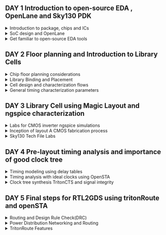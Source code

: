 ## DAY 1 Introduction to open-source EDA , OpenLane and Sky130 PDK


<details>
  
<summary>
Introduction to package, chips and ICs
</summary>

The chip design process begins with conceptualization, where the designers outline the high-level functionality, goals, and specifications of the chip.Processor interfaces all the instructions that are performed on the board(micro-controller).


![image](https://github.com/NharikaVulchi/Advanced-Physical_Design_Using_OpenLane/assets/83216569/2b3cf20b-89a0-402a-b10c-83f26b25a103)

1. Chip is the IC of the board, all the on-board pins are interfaced with the processing unit.
2. PADS are the interface between the signals which mvoe into and outside the chip
3. Core of the chip is Digital Logic Unit where the digital instructions are performed.
4. The chip design is fabricated on silicon, this is called a die

![image](https://github.com/NharikaVulchi/Advanced-Physical_Design_Using_OpenLane/assets/83216569/db38c896-fe93-4a9c-abfd-ba519034f29a)

1. A sample RISC-V SoC is shown in the below figure.
2. PLL, ADC, SRAM's on the chip are the foundry IPs(Intellectual property)
3. macros are the digital units 

![image](https://github.com/NharikaVulchi/Advanced-Physical_Design_Using_OpenLane/assets/83216569/049e4aa9-096e-448a-b74d-514a3440da38)


![image](https://github.com/NharikaVulchi/Advanced-Physical_Design_Using_OpenLane/assets/83216569/5c893594-2d1b-4f11-a151-d4d4e795aeea)



**Introduction to RISC-V**


RISC-V is an open-source instruction set architecture (ISA) designed with simplicity and versatility. It features a modular structure, enabling custom extensions for diverse applications. Its load-store memory model and compact register set streamline execution. Privilege levels ensure secure operation. RISC-V suits embedded systems to high-performance computing, fostering innovation through open collaboration and customization. It is a 64 bit architecture.

Applications to Hardware: There are 3 major steps of how an application can be run on hardware, which are as follows:

Operating System:

Interface between hardware and user.

Compiler

Converts the high level language to respective instruction set which are hardware specific such as MIPS, Intel or RISC-V.

Assembler

Converts the output from compiler, to binary language which are further fed to the hardware.

</details>

<details>
<summary>
SoC design and OpenLane
</summary>


**Introduction to all components of open-source digital ASIC design**

Digital ASIC design basic elements:


1. RTL IP's (Register Transfer Level Intellectual Property ):RTL IPs are pre-designed and pre-verified building blocks of digital logic circuits. These blocks are created using hardware description languages (HDLs) like Verilog or VHDL. RTL IPs can include components such as adders, multiplexers, flip-flops, memory blocks, and more.
2. EDA tools (Electronic Design Automation) : EDA tools are software applications that facilitate the design, analysis, simulation, and verification of electronic circuits and systems. In ASIC design, EDA tools are essential for tasks like RTL synthesis, logic optimization, floor planning, placement, routing, and timing analysis. These tools help automate many aspects of the design process, improve design productivity, and ensure that the ASIC meets its performance and power consumption requirements.
3. PDK Data (process design kits) :Collection of files to model a fabrication process for the EDA tools used to design an IC. Few of them are device models, digital standard cell libraries, I/O libraries.


**Opensource RTL Designs: github, librecores, opencores**

**Opensource EDA tools: QFlow, OpenROAD, OpenLANE**

**Opensource PDK data: Google Skywater130 PDK**

![image](https://github.com/NharikaVulchi/Advanced-Physical_Design_Using_OpenLane/assets/83216569/96edde63-0411-4c58-85cb-cd8b04b2e50c)




**Simplified RTL2GDS flow**

Major steps in RTL to GDS flow are described below:




1. **Synthesis** : Design is translated to circuits made of components which are the logic cells. Eah stndard cell have a regular layout. Cell width is variable and discrete . Each cell has different views which comes with the EDA tools.RTL code is transformed into a gate-level netlist using synthesis tools. These tools map RTL constructs into specific gates and optimize the design for area, power, and speed.

2. **Floor and power planning** : Planning the silicon area on which we fabricate our design to create robust power distribution. Rows, pin locations and routing tracks are designed here. In power planning, power pins are connected to all the cells through power straps, pads and rings.

3. **Placement** : Gate level netlist cells are placed on the rows such that interconnect delay is reduced and to enable better routing. This is done in 2 steps:
       --> Global placement : Finds the optimal positions for all cells, which can nvolve cell overlapping
       --> Detailed placement : Positions are minimally altered to their fixed positions

4. **Clock Tree Synthesis** : After the placement , we deliver clock to all the cell components by creating the clock distribution network. The clock network is in the shape of a tree, with the clock as node and all the elements as leaves. The clock should be delivered to all the cells with minimum skew and latency. Clock Skew means the arrival of time at different cells at different times.

   
![image](https://github.com/NharikaVulchi/Advanced-Physical_Design_Using_OpenLane/assets/83216569/412c6693-771d-446c-b6e4-fdaa40bd18a1)

5. **Routing** : After placing the cells, the next step is signal routing. A valid pattern of horizontal and vertical wires is found to interconnect the cells. The router uses available metal layers defined by EDA. Finite width and pitch is defined for the metal layers. Skywater130 PDK defines 6 different metal layers. Lowest layer is the local interconnect layer, its the titanium nitride layers. The other 5 layers are aluminium layers.Most routers are grid routers. Divide and conquer approach is used for routing


![image](https://github.com/NharikaVulchi/Advanced-Physical_Design_Using_OpenLane/assets/83216569/646822f6-47fa-45b9-90df-0b107e425b31)


6. **Sign off**: After routing the chip undergoes verification process.
     * Physical verification
             --> Design Rule Checking (DRC)
             --> layout vs Schematic (LVS)
     * Timing Verification
             --> Static Timing Analysis (STA)


![image](https://github.com/NharikaVulchi/Advanced-Physical_Design_Using_OpenLane/assets/83216569/0a8cc960-33bc-4af9-b180-54b7d43b4dd8)





**Introduction to OpenLane and striVe Chipsets**

* OpenLane is an open-source digital integrated circuit (IC) design flow and toolchain that helps automate the process of designing and manufacturing custom semiconductor chips or integrated circuits.
  
* Using OpenLane we produce a GDS with no human intervention that has no LVS violations, no DRc violations and no timing violations

* OpenLane is developed as an open-source project, which means that the source code and associated tools are freely available for anyone to use, modify, and contribute to. 
  
* OpenLane automates many of the tasks involved in the IC design process, including synthesis, placement, routing, and more. This automation can significantly reduce the time and effort required to design a custom chip.

* Openlane has different families, one of them is stiVe

  ![image](https://github.com/NharikaVulchi/Advanced-Physical_Design_Using_OpenLane/assets/83216569/6d21b9eb-4cb4-4f61-9070-55a933be9aaa)

* OpenLane can be used to harden macros and chips

* There are 2 modes of operation : automative and interactive

 
**Introduction to OpenLane detailed ASIC design flow**


The below figure depicts OpenLane ASIC design flow

![image](https://github.com/NharikaVulchi/Advanced-Physical_Design_Using_OpenLane/assets/83216569/52e5e502-8322-4237-83f2-cd922df0d03b)


Synthesis Exploration : Best optimisation strategy is decided 


![image](https://github.com/NharikaVulchi/Advanced-Physical_Design_Using_OpenLane/assets/83216569/ad742388-bdfd-491c-8982-77bd14b3c80d)

Design exploration is a major step in Openlane where it tests the design on various metrics. OpenLane runs on 70 designs and compare the results to the best ones.

Testing :

![image](https://github.com/NharikaVulchi/Advanced-Physical_Design_Using_OpenLane/assets/83216569/1969f499-eea0-47a5-88d6-60ece938a8f4)

OpenRoad does the physical implementation: Placement and routing.

Netlist after the optimization is compared to the gate level netlist to ensure that they are functionally equivalent


![image](https://github.com/NharikaVulchi/Advanced-Physical_Design_Using_OpenLane/assets/83216569/736d7883-ee6e-4e2b-907e-795a8c55f264)


RTL Synthesis, Technology Mapping, and Formal Verification:  Yosys (for RTL synthesis), ABC (for technology mapping and formal verification).

Static Timing Analysis:OpenSTA (for static timing analysis).

Floor Planning: init_fp (initial floorplanning), ioPlacer (I/O placement), pdn (power distribution network planning), tapcell (tap cell insertion).

Placement: RePLace (global placement), Resizer (optional for resizing cells), OpenPhySyn (formerly used for placement), OpenDP (detailed placement).

Clock Tree Synthesis: TritonCTS (for clock tree synthesis).

Fill Insertion: OpenDP (for filler placement).

Routing:
   Global Routing: FastRoute or CU-GR (formerly used).
  Detailed Routing: TritonRoute (for detailed routing) or DR-CU (formerly used).

SPEF Extraction: OpenRCX (or SPEF-Extractor, formerly used) for Standard Parasitic Exchange Format (SPEF) extraction.

GDSII Streaming Out: Magic and KLayout (for viewing and editing GDSII files).

Design Rule Checking (DRC) Checks: Magic and KLayout (for DRC checks).

Layout vs. Schematic (LVS) Check: Netgen (for LVS checks).

Antenna Checks: Magic (for antenna checks).

Circuit Validity Checker: CVC (for circuit validity checking).



</details>

<details>
<summary>
Get familiar to open-source EDA tools
</summary>






**Design Preparation Step**


Installing Openlane 

```
cd $HOME
git clone https://github.com/The-OpenROAD-Project/OpenLane --recurse-submodules 
cd OpenLane
make
make test
cd /home/niharika/OpenLane/designs/ci
cp -r * ../
```


Invoking Openlane

```
cd ~/OpenLane
make mount
./flow.tcl -interactive
package require openlane 0.9
prep -design picorv32a
run_synthesis
```


![image](https://github.com/NharikaVulchi/Advanced-Physical_Design_Using_OpenLane/assets/83216569/37769e8a-4334-4cbe-a8da-232d4fe3a6e4)


Viewing the netlist file generated for **picorv32**

![Screenshot from 2023-09-11 15-33-14](https://github.com/NharikaVulchi/Advanced-Physical_Design_Using_OpenLane/assets/83216569/87315fe6-aab7-4161-9765-afdf00dbaad6)


![Screenshot from 2023-09-11 15-32-59](https://github.com/NharikaVulchi/Advanced-Physical_Design_Using_OpenLane/assets/83216569/2cd0464d-7bc9-4cc2-8f10-bcb39580e07d)



![image](https://github.com/NharikaVulchi/Advanced-Physical_Design_Using_OpenLane/assets/83216569/bd5801d5-d333-4ef4-b3f8-10222f9049f9)



We can view the synthesis reports in the following directory:

```
/home/niarika/OpenLane/designs/picorv32a/runs/RUN_2023.09.14_06.35.44/logs/synthesis/1-synthesis.log
```

![Screenshot from 2023-09-14 12-27-03](https://github.com/NharikaVulchi/Advanced-Physical_Design_Using_OpenLane/assets/83216569/3d439a88-81ac-4f25-8ba1-5febf75eb556)


</details>


## DAY 2 Floor planning and Introduction to Library Cells

<details>
<summary>
Chip floor planning considerations
</summary>
  
**Utlization factor and aspect ratio**
1. Width and height of core and die are dependent on the dimension on the logic gates that has to be designed on the chip.
2. We will calculate the area of a netlist and accordingly decide the area of core and die.
3. A core is the section of the die where the fundamental logic design sits
4. A die is a small semiconductor material specimen which encapsulates the core.
5. We place the logic cells inside the core
6. Utilization factor = Area of netlist / Area of core
7. Aspect Ratio =    Height/ Width
8. Aspect ratio is 1, implies that the core is square shaped.
9. A utilization factor of 0.5 to 0.6 isf typical and allows for the necessary design elements and potential future modifications
    

![image](https://github.com/NharikaVulchi/Advanced-Physical_Design_Using_OpenLane/assets/83216569/1fe173ce-eb8c-40f5-80c9-0bbd876685a8)


![image](https://github.com/NharikaVulchi/Advanced-Physical_Design_Using_OpenLane/assets/83216569/01bd0d0c-0ed0-4fe0-ba37-0c8adb66bdad)

![image](https://github.com/NharikaVulchi/Advanced-Physical_Design_Using_OpenLane/assets/83216569/cf397803-176d-4e02-a25c-0c71a4227c89)


**Pre-placed cells**
* Pre-placed cells are an integral part of the physical design process. They are placed manually in the chip layout, along with the interconnect routing to create a physical design that meets performance, power, and area constraints.hese cells typically include standard components such as logic gates, flip-flops, multiplexers, and other building blocks used in digital circuit design.

* Combinational logic that are implemented in common are generalised such that it is placed on the chip, with specific number of input and output pins.


* This helps in multiple implementation of the same circuit when it is used greater number of times.

* Functionality of preplaced cells is implemented only once.
* The arrangement of these IP's in a chip is referred as floorplanning
* There also IPs available which are used as preplaced cells:

 --> Memory

--> Clock-gating cell

--> Comparator

--> MUX
* These Ip's have user defined locations and hence are placed in chip, before automated placement and routing and are called as pre-placed cells.
 
![image](https://github.com/NharikaVulchi/Advanced-Physical_Design_Using_OpenLane/assets/83216569/1bda2c8e-ccd3-4c87-a77d-2e46f29105a9) 

**Decoupling Capacitors**

* swithcing of inputs at the logic cells from 0 to 1 needs to charge the capacitors at the gate, this helps in maintaining the logic level at 1.
* similarly the change in input from 1 to 0 , discharges the capacitor to ground.

* The input voltage of the ciruit should be inside the noise margin of the circuit, to expect a correct output.
* Decoupling capacitor supplies current to the circuit, when needed.
* Their primary role is to decouple the circuit from the power supply, ensuring that the circuit receives the necessary amount of current during transient events, such as switching activities.
* Decoupling capacitors are placed in close proximity to the Ip blocks.

![image](https://github.com/NharikaVulchi/Advanced-Physical_Design_Using_OpenLane/assets/83216569/cd330c4b-2587-45d8-90bc-be0f0afbbdb3)

**Power planning**

* While pre-placed macros or cells can have dedicated decoupling capacitors for local power stability, it's not practical to provide each block or standard cell with its own decap.
* Instead, a well-designed power planning strategy includes creating a power mesh to efficiently distribute power and ground (VDD and VSS) across the entire chip.
* Multiple GND and VDD points are strategically placed throughout the IC layout to ensure even power distribution.
* This even distribution reduces the likelihood of voltage drops and improves the efficiency of power delivery across the chip.
* We will have multiple Vdd and vss lines as shown in the below figure.



![image](https://github.com/NharikaVulchi/Advanced-Physical_Design_Using_OpenLane/assets/83216569/fb5e1b66-8466-4cc5-962b-8151c6d19be2)

**Pin placement**

* Pin placement refers to the process of determining the locations and connections of input and output pins on an integrated circuit (IC) or semiconductor chip. 
* This critical step ensures proper functionality and performance of the chip while considering factors like signal integrity, power distribution, and manufacturing constraints. 
* Pin placement involves optimizing the arrangement of pins to minimize signal delays, reduce power consumption, and simplify the chip's layout for efficient manufacturing and testing.
* Pin placement depends on the inputs and functionality of the netlist
* clk port is the widest port, to make sure that it sees the least resistance


**Floorplanning and placement**

Run the following command 

```
run_floorplan
```

To view the floorplan in magic use

```
cd ~/OpenLane/designs/picorv32a/runs/RUN_2023.09.11_10.01.18/results/floorplan
magic -T /home/niharika/.volare/sky130A/libs.tech/magic/sky130A.tech lef read ../../tmp/merged.nom.lef def read picorv32.def &

```
![Screenshot from 2023-09-11 16-09-52](https://github.com/NharikaVulchi/Advanced-Physical_Design_Using_OpenLane/assets/83216569/f536d1f0-fe81-467e-b580-6eacda6ecc91)





</details>

<details>
<summary>
Library Binding and Placement
</summary>

**Netlist binding and Initial Placement**

* All the logic cells in the netlist are visualised as physical cells with a defined width and height for design
* A library has all the physical cells with each logic functionality with timing and area information.
* Library also has different physical variants of logic cells
* The logic cells of the generated netlist should not be placed over the pre-placed cells.

**Optimized placement**

* Logic cells are placed such that they are close to their respective inputs on the die.
* Optimized placement is done by placing, input flop close to the input port and output close to the output port.
* We estimate the wire length and capacitance and based on that we insert repeaters, if there is a long path from the input port to the flipflop
* Slew is dependent on the capacitance value, higher is the capacitance more is the slew.
* If the distance between the input port and flip-flop is not sufficient to maintain the signal integrity, we add buffers/repeaters in the path to reproduce input signal through the path without any loss of signal.
* The cells which work at very high frequency are made sure to be placed together, so that there is no delay produced from the wires between the logic cells


Optimised placed and routed cell

  ![image](https://github.com/NharikaVulchi/Advanced-Physical_Design_Using_OpenLane/assets/83216569/390f0153-b6ac-4ac3-a20a-d6ead2bccc18)

  
**Placement**

Placement in openlane occurs in two stages: 
1. Global Placement: It finds optimal position for all cells which may not be legal and cells may overlap. Optimization is done through reduction of half parameter wire length[HPWL]. Overlap parameter should also reduce while we run placement.
2. Detailed Placement: It alters the position of cells placed in the global placement step to legalise them

use :

```
  run_placement
```

To view placement:

```
  cd ~/OpenLane/designs/picorv32a/runs/RUN_2023.09.14_10.50.04/results/placement
  magic -T /home/niharika/.volare/sky130A/libs.tech/magic/sky130A.tech lef read ../../tmp/merged.nom.lef def read picorv32.def &
```
  

![image](https://github.com/NharikaVulchi/Advanced-Physical_Design_Using_OpenLane/assets/83216569/c65af9b4-3032-4538-93b9-d1b3e8bf2bc0)

![image](https://github.com/NharikaVulchi/Advanced-Physical_Design_Using_OpenLane/assets/83216569/9af0766e-44a2-43c0-b007-4d45df0f6a50)

![image](https://github.com/NharikaVulchi/Advanced-Physical_Design_Using_OpenLane/assets/83216569/c7874c51-9b69-4e56-89ba-dc266b66e6bc)

**Power ground generation is done post CTS in OpenLane**

</details>


<details>
<summary>
Cell design and characterization flows
</summary>
All the standard cells used in the design are placed in a library. We get a variant of standard cells in terms of functionality, area and power.

Each cell goes through **cell design flow** before being used in our design.

Cell design flow:
1. inputs : PDKs, DRC and LVS rules, Spice models , library and user defined specs.
2. design Step :Circuit design (decide the widths of tranistors) , Layout design (pmos and nmos network graph,Art of layout : Euler's path and stick diagram), Extraction of parasitics, Characterization (timing, noise, power).Stick diagram to layout according to inputs. After the layout, we get a defined library cell with specific height and width.
3. Outputs: CDL (circuit description language), LEF(defines size of the cell), GDSII, extracted SPICE netlist (.cir), timing, noise and power .lib files

**Standard Characterization flow**

1. Read in the model files 
2. Read the extracted spice netlist
3. recognize behaviour of the model
4. Read the sub-circuits of inverter
5. Attach necessary power source (Vdd, GND)
6. Apply the stimulus
7. Provide necessary output capacitance
8. Provide simulation command

We feed the above 8 steps as input the characterisation software GUNA, which gives the timing,noise and power models.

![image](https://github.com/NharikaVulchi/Advanced-Physical_Design_Using_OpenLane/assets/83216569/505e3dc5-e93c-4800-9da7-ae6fd3ff5907)

</details>


<details>
<summary>
General timing characterization parameters
</summary>
  
**Timing threshold** definitions are as follows:

* slew_low_rise_thr  --> 20% value
* slew_high_rise_thr --> 80% value
* slew_low_fall_thr  --> 20% value
* slew_high_fall_thr --> 80% value
* in_rise_thr        --> 50% value
* in_fall_thr        --> 50% value
* out_rise_thr       --> 50% value
* out_fall_thr       --> 50% value

(thr = threshold , in =input, out = output)

**Propogation delay and transition time**

Propogation delay : 

The time difference between when the input reaches 50% of its final value and when the output reaches 50% of its final value. Poor choice of threshold value will lead to negative delay values. If the output comes before the input, we get a negative delay, so we should choose a correct threshold value.


```
Propagation delay = time(out_*_thr) - time(in_*_thr)
```

Slew of the waveform specifies the delay of the wire capacitance. The propogation delay is also dependent on the slew. So to get a correct delay, we have to design the circuit to bring out the right slew

**Transition time**: The time that takes the signal to move between states is the transition time , where the time is measured between 10% and 90% or 20% to 80% of the signal levels.


</details>



## DAY 3 Library Cell using Magic Layout and ngspice characterization

<details>
<summary>
Labs for CMOS inverter ngspice simulations
</summary>
  
**IO Placer revision**

* We can make changes to the environment variables in the flow to observe the changes in our design.
* We change the I/O pins distance which are equidistant in the last run

In the below image, we can see that the pins are equidistant , now we change the environment variables

  ![image](https://github.com/NharikaVulchi/Advanced-Physical_Design_Using_OpenLane/assets/83216569/f58938f9-e4e4-4a6c-868b-aa3da9bd72f1)

We use the below code in the flow.tcl file of /Openlane/configrations/ directory

```
set ::env(FP_IO_MODE) 2
```

**Spice deck creation for CMOS inverter** : 

* Component connectivity - Connectivity of the Vdd, Vss,Vin, substrate. Substrate tunes the threshold voltage of the MOS.
* Component Values - values of w/L PMOS and NMOS, Output load capacitor, Input Gate Voltage, supply voltage (ideally PMOS should be twice the width of NMOS)
* Identify the nodes - nodes are required to define spice netlist
* Give the simulation commands and Netlist description 

![image](https://github.com/NharikaVulchi/Advanced-Physical_Design_Using_OpenLane/assets/83216569/6586c000-bbc0-4c0c-8299-9be745a634c2)


Spice simulation of different w/L ratio for nmos and pmos

![image](https://github.com/NharikaVulchi/Advanced-Physical_Design_Using_OpenLane/assets/83216569/341de6a3-fdd4-4503-9015-5de95dc3371d)

Inference:
* Shape of the waveform is same : CMOS circuit is a very robust device and is widely used in circuit designing
* **Switching threshold** : A point where Vin=Vout , used in static behaviour evaluation. Both the PMOS and NMOS are ON, and there is direct current flowing from power to ground


![image](https://github.com/NharikaVulchi/Advanced-Physical_Design_Using_OpenLane/assets/83216569/26b872c7-28bd-4e20-91dc-ca4cdda63e7a)


Viewing the inveter layout:

```
git clone https://github.com/nickson-jose/vsdstdcelldesign.git
magic -T ./libs/sky130A.tech sky130_inv.mag &
```


![image](https://github.com/NharikaVulchi/Advanced-Physical_Design_Using_OpenLane/assets/83216569/afbb0334-1311-415d-a8e5-79e0264d4d94)

</details>

<details>
<summary>
Inception of layout A CMOS fabrication process
</summary>

**16-mask CMOS process**

1. Selecting a substrate : The required substrate is chosen, for nMOS we choose, a p-type silicon substrate. Substrate doping should be less than **well** doping

2. Creating active region :
   * Small pockets of active regions are made on the p-substrate.
   * Deposition of 40nm SiO2 and 80nm of Si3n4 is made on the p-substrate.
   * Then a 1 um layer of photoresist is applied on the silicon layers.
   * Masks are used to protect the required regions from UV light (photolithography). Extra photoresist is washed away.
   * Areas exposed to the UV light chemically reacts and is edged off. 
   * The substrate is then placed in a oxidation furnace and the SiO2 layers which are exposed gets oxidised(LOCOS - Local oxidation of silicon) and the areas which are protected with Si3N4 are unoxidised and isolated.
   * Extra Si3N4 is stripped using hot phosphoric acid

3. N-well and P-well formation :
   * both the n-well and p-well formation can not be done together
   * p-well is formed using Boron in ion-implantation process. Boron atoms penetrate through oxide layer and moves into the p-substrate to form p-well
   * p-well is covered using a mask while we create a n-well
   * Phosphorous atoms are used in ion-implantation process to make a n-well.
   * pMOS is made in n-well tub and nMOS is made in p-well tub

4. Formation of **gate**
   * The gate is a pivotal CMOS transistor terminal that controls threshold voltages for transistor switching.
   * A polysilicon layer is deposited and photolithography techniques are applied to create NMOS and PMOS gates.
   * Important parameters for gate formation include oxide capacitance and doping concentration.

  5. Lightly doped drain formation :
     * drain is lightly doped due to two reasons - hot electron effect and short channel effect.
     * we follow the same steps as forming active regions to form drains

  6. Source and drain formation :
     * Thin oxide layers are added to avoid channel effects during ion implantation.
     * N+ and P+ implants are formed using arsenic implantation(75 kev energy) and high temperature annealing.
     * Annealing penetrates the active regions deeper into the substrate.

 7. Steps to form contacts and interconnects
    * Thin screen oxide is removed through etching in HF solution.
    *  Titanium deposition through sputtering is initiated.
    *  Heat treatment results in chemical reactions, producing low-resistant titanium silicon dioxide for interconnect contacts and titanium nitride for top-level connections, enabling local communication.

 8. Higher Level Metal Formation:
    * To achieve suitable metal interconnects, non-planar surface topography is addressed.
    * Chemical Mechanical Polishing (CMP) is utilized by doping silicon oxide with Boron or Phosphorus to achieve surface planarization.
    * TiN and blanket Tungsten layers are deposited and subjected to CMP.
    * An aluminum (Al) layer is added and subjected to photolithography and CMP.
    * This constitutes the first level of interconnects, and additional interconnect layers are added to reach higher-level metal layers.

 9. Dielectric Layer Addition:
     * a  stronger dielectric layer, Si3N4, is applied to safeguard the chip.

The final output after 16-Mask CMOS process

![image](https://github.com/NharikaVulchi/Advanced-Physical_Design_Using_OpenLane/assets/83216569/06a2a82c-4ca5-4f52-b957-8d50469d887d)

**Basic layers layout and LEF using inverter**

1. We see the layers which are required for CMOS inverter from the layout.
2. Gates of both PMOS and NMOS are connected together and fed to input, NMOS source connected to ground(here, VGND), PMOS source is connected to VDD(here, VPWR)
3. Drains of PMOS and NMOS are connected together and fed to output(here, Y).
4. The First layer in skywater130 is localinterconnect layer(locali) , above that metal 1 is purple color and metal 2 is pink color. 

  



</details>

<details>
<summary>
Sky130 Tech File Labs
</summary>
  
**Spice Extraction** : Use the below commands in tkcon to achieve .mag to .spice extraction:

1. Make an extract file .ext by typing extract all in the tkon terminal.
2. Extract the .spice file from this ext file by typing _ext2spice cthresh 0 rthresh 0_then ext2spice in the tcon terminal.
3. .spice file is created as shown below

![image](https://github.com/NharikaVulchi/Advanced-Physical_Design_Using_OpenLane/assets/83216569/5839ab03-fd1f-404c-8832-897c3a2d9f4a)

![image](https://github.com/NharikaVulchi/Advanced-Physical_Design_Using_OpenLane/assets/83216569/ba643a32-e37f-40e9-833e-6d52b874dbaf)

* For transient anaylsis, we would like to define these following connections and extra nodes for these in spice file
  1. VGND to VSS
  2. Supply voltage from VPWR to Ground - extra nodes here will be 0 and VDD with a value of 3.3V
  3. Sweep in pulse between A pin and VGND (0) Before, editing the file, make sure scaling is proper, we measure the value of the gride size from the magic layout and define using  .option scale=0.01u in the Deck file.

We comment the subckt since we are trying to input the controls and transient analysis also. Model names are changed to nshort_model.0 and pshort_model.0 according to the libs of nmos and pmos.

We run the ngspice simulation using the below code in the **~/vsdstdcelldesign** directory

```
ngspice sky130_inv.spice
tran 1n 20n
plot v(y) v(a)
```

The netlist and ouput:

![image](https://github.com/NharikaVulchi/Advanced-Physical_Design_Using_OpenLane/assets/83216569/cc045304-2dc8-45bf-b144-76b85c525fc5)

![image](https://github.com/NharikaVulchi/Advanced-Physical_Design_Using_OpenLane/assets/83216569/0a85123e-537d-47ba-8de1-ed24732ca961)

Rise time = 20% - 80% of final value = 0.064 ns
Fall time = 805 - 205 of final value = 0.042 ns

**Magic tool options and DRC rules**

The technology file is a setup file that declares layer types, colors, patterns, electrical connectivity, DRC, device extraction rules and rules to read LEF and DEF files. Magic layouts can be sourced from **opencircuitdesign.com** using the following commands :

```
wget http://opencircuitdesign.com/open_pdks/archive/drc_tests.tgz
tar xfz drc_tests.tgz
```
drc_tests file is created . Invoke magic and run the following command :

```
magic -d XR met1.mag
```


![image](https://github.com/NharikaVulchi/Advanced-Physical_Design_Using_OpenLane/assets/83216569/366307bd-06ae-42a4-8575-9348cda53c8a)


</details>

## DAY 4 Pre-layout timing analysis and importance of good clock tree

<details>
<summary>
Timing modeling using delay tables
</summary>

PnR tool does not need all informations from the .mag file like the logic part but only PnR boundaries, power/ground ports, and input/output ports. This is what a LEF file actually contains. So the next step is to extract the LEF file from Magic. But first, we need to follow guidelines of the PnR tool for the standard cells:

1. The input and output ports lie on the intersection of the horizontal and vertical tracks (ensure the routes can reach that ports).
2. The width of the standard cell must be odd multiple of the tracks horizontal pitch and height must be odd multiples of tracks vertical pitch.

use the commands inside the tkon windonw:

```
grid on
grid 0.46um 0.34um 0.23um 0.17um
```
* The grids show where the routing for the local-interconnet layer can only happen, the distance of the grid lines are the required pitch of the wire
* The LEF file contains the cell size, port definitions, and properties which aid the placer and router too

![image](https://github.com/NharikaVulchi/Advanced-Physical_Design_Using_OpenLane/assets/83216569/17c81990-a05f-484d-9401-2165016a83dc)

![image](https://github.com/NharikaVulchi/Advanced-Physical_Design_Using_OpenLane/assets/83216569/9c438085-c2a5-4ee0-9244-bd8b346a9f3a)

**Port definition**

* In Magic Layout window, first source the .mag file for the inverter. Then go to Edit --> Text 
* When we double press S at the I/O lables, the text automatically takes the string name and size. Ensure the Port enable checkbox is checked and default checkbox is unchecked as shown in the figure

![image](https://github.com/NharikaVulchi/Advanced-Physical_Design_Using_OpenLane/assets/83216569/e817db5c-c609-406f-a659-99db688f124b)


**Port class and port attributes**

```
port A class input
port A use signal    // select port A

port Y class output
port Y use signal    //select y

port VPWR class inout
port VPWR use power    //select VPWR

port VGND class inout
port VGND use ground    //select VGND
```
Creating a lef file : **lef write**


Steps to include custom cell in ASIC:

We have created a custom standard cell in previous steps of an inverter. Copy lef file, sky130_fd_sc_hd_typical.lib, sky130_fd_sc_hd_slow.lib & sky130_fd_sc_hd_fast.lib to src folder of picorv32a from libs folder vsdstdcelldesign. Then modify the config.tcl as follows

```
{
"DESIGN_NAME": "picorv32",
"VERILOG_FILES": "dir::src/picorv32a.v",
"CLOCK_PORT": "clk",
"CLOCK_NET": "clk",
"GLB_RESIZER_TIMING_OPTIMIZATIONS": true,
"RUN_HEURISTIC_DIODE_INSERTION": true,
"DIODE_ON_PORTS": "in",
"GPL_CELL_PADDING": 2,
"DPL_CELL_PADDING": 2,
"CLOCK_PERIOD": 24,
"FP_CORE_UTIL": 35,
"PL_RANDOM_GLB_PLACEMENT": 1,
"PL_TARGET_DENSITY": 0.5,
"FP_SIZING": "relative",
"LIB_SYNTH":"dir::src/sky130_fd_sc_hd__typical.lib",
"LIB_FASTEST":"dir::src/sky130_fd_sc_hd__fast.lib",
"LIB_SLOWEST":"dir::src/sky130_fd_sc_hd__slow.lib",
"LIB_TYPICAL":"dir::src/sky130_fd_sc_hd__typical.lib",
"TEST_EXTERNAL_GLOB":"dir::/src/*",
"SYNTH_DRIVING_CELL":"sky130_vsdinv",
"MAX_FANOUT_CONSTRAINT": 4,
"pdk::sky130*": {
    "MAX_FANOUT_CONSTRAINT": 6,
    "scl::sky130_fd_sc_ms": {
        "FP_CORE_UTIL": 30
    }
    }
}
```
Run OpenLane using the following commands:

```
prep -design picorv32a
set lefs [glob $::env(DESIGN_DIR)/src/*.lef]
add_lefs -src $lefs
run_synthesis
```
We can see changes in the synthesis file :

![image](https://github.com/NharikaVulchi/Advanced-Physical_Design_Using_OpenLane/assets/83216569/da9e875d-eada-4f9d-beba-4659f08db211)

**Delay Tables**

We encounter several types of delays in ASIC design. They are as follows:
* Gate delay or Intrinsic delay
* Net delay or Interconnect delay or Wire delay or Extrinsic delay or Flight time
* Transition or Slew,Propagation delay,Contamination delay.
* Wire delays or extrinsic delays are calculated using output drive strength, input capacitance and wire load models. Other delays are intrinsic properties of each and every gate.
* Delays are interdependent on different electrical properties.Input capacitance of the logic gate is a function of output state, output loads and input slew rate, Internal timing arcs and output slew rate is a function of switching inputs, Capacitance of the wire is dependent on frequency. 


![image](https://github.com/NharikaVulchi/Advanced-Physical_Design_Using_OpenLane/assets/83216569/7b99ea58-f6d4-40d5-9979-4a8a0e8e4c7c)

</details>

<details>
<summary>
Timing analysis with ideal clocks using OpenSTA
</summary>

1. **Setup time** is the required time duration that the input data is stable before the triggering-edge of the clock. 
2. If data is changing within this setup time window, the input data might be lost and not stored in the flip-flop as metastability might occur.
3. Metastability: When setup and hold time requirements are violated, the flip-flop state becomes unstable, and after an unpredictable duration, the state of the flip-flop can settle either way (1 or 0). This scenario is known as metastability.
4. As shown in the following figure, output Q1 passes through the slow logic and arrives late at the input D2 of FF2, which leads to setup time violation and the loss of the new data. Thus combinational delay must be less than **clock frequency - setup time**

![image](https://github.com/NharikaVulchi/Advanced-Physical_Design_Using_OpenLane/assets/83216569/0647e75e-2abb-4cf2-b567-da9c3ed99e3a)

1. **Clock jitter** is a characteristic of the clock source and the clock signal environment.
2. It can be defined as “deviation of a clock edge from its ideal location.” Clock jitter is typically caused by clock generator circuitry, noise, power supply variations, interference from nearby circuitry etc. Jitter is a contributing factor to the design margin specified for timing closure.The below figure explains clock jitter

![image](https://github.com/NharikaVulchi/Advanced-Physical_Design_Using_OpenLane/assets/83216569/eac415ef-c85a-4ffc-95c9-3f65db8bebc2)

**Configuring OpenSTA tool**

Timing analysis is carried out outside the openLANE flow using OpenSTA tool. For this, pre_sta.conf is required to carry out the STA analysis. Invoke OpenSTA outside the openLANE:

```
sta pre_sta.conf
```


</details>

<details>
<summary>
Clock tree synthesis TritonCTS and signal integrity
</summary>

1. The purpose of building a clock tree is to enable the clock input to reach every element and to ensure a zero clock skew.
2.  H-tree is a common methodology followed in CTS. Before attempting a CTS run in TritonCTS tool, if the slack was attempted to be reduced in previous run, the netlist may have gotten modified by cell replacement techniques. T
3.  Therefore, the verilog file needs to be modified using the write_verilog command. In this stage clock is propagated and make sure that clock reaches each and every clock pin from clock source with mininimum skew and insertion delay. Inorder to do this, we implement H-tree using mid point strategy.

![image](https://github.com/NharikaVulchi/Advanced-Physical_Design_Using_OpenLane/assets/83216569/d9cbef07-d6ee-4bb2-9e80-c710d8ef5653)


**Balanced Tree CTS**: In a balanced tree CTS, the clock signal is distributed in a balanced manner, often resembling a binary tree structure. This approach aims to provide roughly equal path lengths to all clock sinks (flip-flops) to minimize clock skew. It's relatively straightforward to implement and analyze but may not be the most power-efficient solution.

**H-tree CTS**: An H-tree CTS uses a hierarchical tree structure, resembling the letter "H." It is particularly effective for distributing clock signals across large chip areas. The hierarchical structure can help reduce clock skew and optimize power consumption.

**Star CTS**: In a star CTS, the clock signal is distributed from a single central point (like a star) to all the flip-flops. This approach simplifies clock distribution and minimizes clock skew but may require a higher number of buffers near the source.

**Global-Local CTS**: Global-Local CTS is a hybrid approach that combines elements of both star and tree topologies. The global clock tree distributes the clock signal to major clock domains, while local trees within each domain further distribute the clock. This approach balances between global and local optimization, addressing both chip-wide and domain-specific clocking requirements.


**CrossTalk** is a disturbance caused by the electric or magnetic fields of one telecommunication signal affecting a signal in an adjacent circuit. Essentially, every electrical signal has a varying electromagnetic field. Whenever these fields overlap, unwanted signals -- capacitive, conductive or inductive coupling -- cause electromagnetic interference (EMI) that can create crosstalk. Overlap can occur with structured cabling, integrated circuit design, audio electronics and other connectivity systems. For example, if there are two wires in close proximity that are carrying different signals, their currents will create magnetic fields that induce a weaker signal in the neighboring wire. 

Impact: Crosstalk is a significant concern in VLSI design due to the high integration density of components on a chip. Uncontrolled crosstalk can lead to data corruption, timing violations, and increased power consumption. Mitigation: VLSI designers employ various techniques to mitigate crosstalk, such as optimizing layout and routing, using appropriate shielding, implementing proper clock distribution strategies, and utilizing clock gating to reduce dynamic power consumption when logic is idle


**Clock Net Shielding**

Shielding is done so as to prevent gltch. Shields are connected to VDD or GND. The shields do not switch.VLSI designers may use shielding techniques to isolate the clock network from other signals, reducing the risk of interference. This can include dedicated clock routing layers, clock tree synthesis algorithms, and buffer insertion to manage clock distribution more effectively. Clock Domain Isolation: VLSI designs often have multiple clock domains. Shielding and proper clock gating help ensure that clock signals do not propagate between domains, avoiding metastability issues and maintaining synchronization.

![image](https://github.com/NharikaVulchi/Advanced-Physical_Design_Using_OpenLane/assets/83216569/0379de4f-c8a1-46e9-bf49-12e5e8379953)

**LAB**

Before attempting to run CTS in TritonCTS tool, if the slack was attempted to be reduced in previous run, the netlist may have gotten modified by cell replacement techniques. Therefore, the verilog file needs to be modified using the write_verilog command. Then, the synthesis, floorplan and placement is run again. To run CTS use the command: **run_cts**

We observe that both values are postive, hence there is no violation

![image](https://github.com/NharikaVulchi/Advanced-Physical_Design_Using_OpenLane/assets/83216569/7a2d9d2a-7ca4-4ce4-a66a-9d289eea66a8)

clock is propagated, so, we do timing analysis with real clocks. From now post cts analysis is performed by operoad within the openlane flow In openroad, execute the following commands:


![image](https://github.com/NharikaVulchi/Advanced-Physical_Design_Using_OpenLane/assets/83216569/34f51812-78ae-44b7-a294-80c433b71aca)


![image](https://github.com/NharikaVulchi/Advanced-Physical_Design_Using_OpenLane/assets/83216569/1adba820-2d06-41f4-b1bb-8672cb8930b6)


Clock skew is chekced using the following command : **report clock_skew -setup**

</details>



## DAY 5 Final steps for RTL2GDS using tritonRoute and openSTA

<details>
<summary>
Routing and Design Rule Check(DRC)
</summary>

**Maze Routing**

1. Routing is the process of creating physical connections based on logical connectivity. Signal pins are connected by routing metal interconnects.
2.  Routed metal paths must meet timing, clock skew, max trans/cap requirements and also physical DRC requirements.
3.  In grid based routing system each metal layer has its own tracks and preferred routing direction which are defined in a unified cell in the standard cell library.
4.  there are four steps of routing :
    * global routing
    * track assignment
    * detail routing
    * search and repair
5. The Maze Routing algorithm, such as the Lee algorithm, is one approach for solving routing problems. In this method, a grid similar to the one created during cell customization is utilized for routing purposes.
6.  The Lee algorithm starts with two designated points, the source and target, and leverages the routing grid to identify the shortest or optimal route between them. The algorithm assigns labels to neighboring grid cells around the source, incrementing them from 1 until it reaches the target (for instance, from 1 to 7).
7.  Various paths may emerge during this process, including L-shaped and zigzag-shaped routes. The Lee algorithm prioritizes selecting the best path, typically favoring L-shaped routes over zigzags.
8.  If no L-shaped paths are available, it may resort to zigzag routes. This approach is particularly valuable for global routing tasks.

**Design Rule check**

A physical design technique called Design Rule Checking (DRC) is used to check whether a chip layout complies with a number of requirements set out by the semiconductor manufacturer. Each semiconductor manufacturing process will have its own set of guidelines and margins to ensure that normal manufacturing variability won't lead to chip failure. below mentioned are few examples of DRC : Minimum width and spacing for metal, Minimum width and spacing for via, Fat wire Via keep out Enclosure, End of Line spacing, Minimum area, Over Max stack level, Wide metal jog, Misaligned Via wire, Different net spacing, Special notch spacing, Shorts violation, Different net Via cut spacing, Less than min edge length

</details>

<details>
<summary>
Power Distribution Networking and Routing
</summary>
  
**PDN generation** is not a component of the floorplan run in OpenLANE, in contrast to the typical ASIC flow. After the CTS and post-CTS STA analysis, PDN must be prepared.

**gen_pdn** is the command used to generate power distribution network.

1. The power distribution network must use design_cts.def as the input def file.
2. This creates a grid and band for Vdd and floor. These are placed around the standard cell. A standard cell is designed so that its height is a multiple of the distance between its Vdd and ground bar.
3. The slope here is 2.72. Power can be supplied to standard cells only if the above conditions are met. The chip is powered via a power connection. There is one for Vdd and one for Gnd Current flows from the pad to the ring through the through hole. The strap is connected to the ring.
4. The Vdd band is connected to the Vdd ring and the Gnd band is connected to the Gnd ring. Has horizontal and vertical support Now we need to supply power from the tape to the standard cell.
5. Straps are connected to standard cell rails If a macro is present, the strap is attached to the macro's ring via the macro pad and her PDN for the macro is pre-created. Straps and rails have definitions.
6. In this design, the tabs are on metal layers 4 and 5, and the standard cell bars are on metal layer 1. Connect layers with vias as needed.

![image](https://github.com/NharikaVulchi/Advanced-Physical_Design_Using_OpenLane/assets/83216569/a4871453-e824-4151-9d02-00300b6650ae)


**Routing** is the process of physically connecting signal pins using metal layers. Following CTS and optimisation, routing is the phase in which precise connections between standard cells, macros, and I/O pins are made. The logical connections provided in the netlist are used to determine the creation of electrical connections in the layout utilising metals and vias.

![image](https://github.com/NharikaVulchi/Advanced-Physical_Design_Using_OpenLane/assets/83216569/e2065337-98c0-4c79-b75c-f76ec06a295c)


OpenLANE uses the TritonRoute tool for routing. There are 2 stages of routing:
1. Global routing: Routing region is divided into rectangle grids which are represented as course 3D routes (Fastroute tool).
2. Detailed routing: Finer grids and routing guides used to implement physical wiring (TritonRoute tool).


</details>

<details>
<summary>
TritonRoute Features
</summary>
  
**Feature-1 Honors pre-processed route guides**

1. Adherence to Pre-Processed Route Guides: TritonRoute places significant emphasis on following pre-processed route guides.
2. This involves several actions: Initial Route Guide Analysis: TritonRoute analyzes the directions specified in the preferred route guides. If any non-directional routing guides are identified, it breaks them down into unit widths.
3. Guide Splitting: In cases where non-directional routing guides are encountered, TritonRoute divides them into unit widths to facilitate routing.
4. Guide Merging: TritonRoute merges guides that are orthogonal (touching guides) to the preferred guides, streamlining the routing process.
5.  Guide Bridging: When it encounters guides that run parallel to the preferred routing guides, TritonRoute employs an additional layer to bridge them, ensuring efficient routing within the preprocessed guides.
6.  Route guides are followed to satisfy inter- guide connectivity. Requirements of preprocessed route guides: Must have unit width and must be in the predefined direction. Directions of metal ensures minimum capacitances

   ![image](https://github.com/NharikaVulchi/Advanced-Physical_Design_Using_OpenLane/assets/83216569/0f7dc47f-715d-4787-a0c2-dd2e9f53f05e)

**feature-2 inter-guide connectivity , Intra and inter layer routing****
Two guides are connected if They are on the same metal layer with touching edges or they are on neighbouring metal layers with a non zero vertically overlapped area.

Each unconnected terminal should have its pin shape overlapped by a route guide

![image](https://github.com/NharikaVulchi/Advanced-Physical_Design_Using_OpenLane/assets/83216569/3aec79a2-bc3e-420a-875a-2db12b9fac7c)


**Tritonroute run for routing**

We start routing with : **run_routing** 

This will do both global and detailed routing, this will take multiple optimization iterations until the DRC violation is reduced to zero. The zeroth iteration has 27426 violations and only at the 8th iteration was all violations solved. 

![image](https://github.com/NharikaVulchi/Advanced-Physical_Design_Using_OpenLane/assets/83216569/d8480acc-2661-472d-a295-52ee9aac1109)

We can view layout in magic tool 

 magic -T /home/niharika/vsdstdcelldesign/libs/sky130A.tech lef read tmp/merged.nom.lef def read results/routing/picorv32a.def & 

 ![image](https://github.com/NharikaVulchi/Advanced-Physical_Design_Using_OpenLane/assets/83216569/f019e182-30d4-4046-9678-c249de688778)

</details>





















